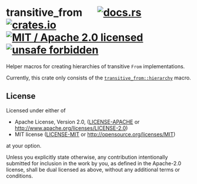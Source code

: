 # transitive_from &emsp; [![docs.rs]](https://docs.rs/transitive_from) [![crates.io]](https://crates.io/crates/transitive_from)  [![MIT / Apache 2.0 licensed]](#License) [![unsafe forbidden]](https://github.com/rust-secure-code/safety-dance/)

[crates.io]: https://img.shields.io/crates/v/transitive_from.svg
[MIT / Apache 2.0 licensed]: https://img.shields.io/crates/l/transitive_from.svg
[docs.rs]: https://docs.rs/transitive_from/badge.svg
[unsafe forbidden]: https://img.shields.io/badge/unsafe-forbidden-success.svg


Helper macros for creating hierarchies of transitive `From` implementations.

Currently, this crate only consists of the [`transitive_from::hierarchy`](https://docs.rs/transitive_from/0.1/transitive_from/macro.hierarchy.html) macro.

## License
Licensed under either of

 * Apache License, Version 2.0, ([LICENSE-APACHE](LICENSE-APACHE) or http://www.apache.org/licenses/LICENSE-2.0)
 * MIT license ([LICENSE-MIT](LICENSE-MIT) or http://opensource.org/licenses/MIT)

at your option.

Unless you explicitly state otherwise, any contribution intentionally submitted for inclusion in the work by you, as defined in the Apache-2.0 license, shall be dual licensed as above, without any additional terms or conditions.
